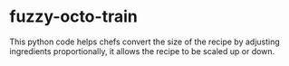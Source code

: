 # fuzzy-octo-train
This python code helps chefs convert the size of the recipe by adjusting ingredients proportionally, it allows the recipe to be scaled up or down.
